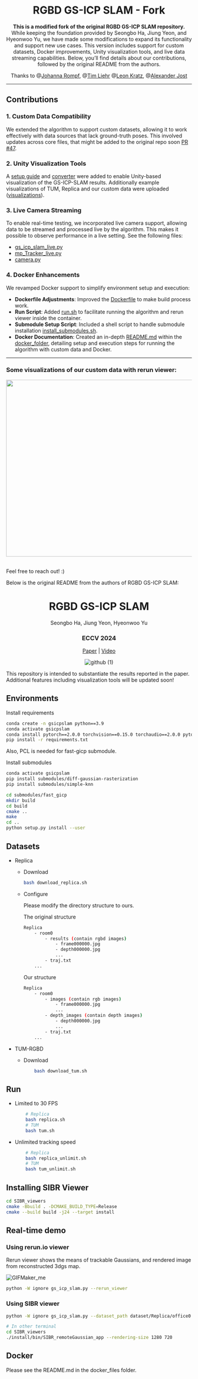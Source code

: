 <div align=center>

# RGBD GS-ICP SLAM - Fork

**This is a modified fork of the original RGBD GS-ICP SLAM repository.**  
While keeping the foundation provided by Seongbo Ha, Jiung Yeon, and Hyeonwoo Yu, we have made some modifications to expand its functionality and support new use cases. This version includes support for custom datasets, Docker improvements, Unity visualization tools, and live data streaming capabilities. Below, you’ll find details about our contributions, followed by the original README from the authors.

Thanks to @[Johanna Rompf](https://github.com/jojo892), @[Tim Liehr](https://github.com/BrI4n99) @[Leon Kratz](https://github.com/leon-kratz), @[Alexander Jost](https://github.com/Abraxius)

</div>

---

## Contributions

### 1. Custom Data Compatibility
We extended the algorithm to support custom datasets, allowing it to work effectively with data sources that lack ground-truth poses. This involved updates across core files, that might be added to the original repo soon [PR #47](https://github.com/Lab-of-AI-and-Robotics/GS_ICP_SLAM/pull/47).


### 2. Unity Visualization Tools
A [setup guide](3D_Visualization/unity_setup_guide.md) and [converter](3D_Visualization/ply_converter.py) were added to enable Unity-based visualization of the GS-ICP-SLAM results. Additionally example visualizations of TUM, Replica and our custom data were uploaded ([visualizations](3D_Visualization/visus.md)).

### 3. Live Camera Streaming
To enable real-time testing, we incorporated live camera support, allowing data to be streamed and processed live by the algorithm. This makes it possible to observe performance in a live setting. See the following files:
  - [gs_icp_slam_live.py](gs_icp_slam_live.py)
  - [mp_Tracker_live.py](mp_Tracker_live.py)
  - [camera.py](camera.py)

### 4. Docker Enhancements
We revamped Docker support to simplify environment setup and execution:
   - **Dockerfile Adjustments**: Improved the [Dockerfile](docker_folder/Dockerfile) to make build process work.
   - **Run Script**: Added [run.sh](docker_folder/run.sh) to facilitate running the algorithm and rerun viewer inside the container.
   - **Submodule Setup Script**: Included a shell script to handle submodule installation [install_submodules.sh](docker_folder/install_submodules.sh).
   - **Docker Documentation**: Created an in-depth [README.md](docker_folder/README.md) within the [docker_folder](docker_folder), detailing setup and execution steps for running the algorithm with custom data and Docker.

---

### Some visualizations of our custom data with rerun viewer:

<img src="3D_Visualization/rerun/gang.gif" width="640" height="480" /><br><br>

Feel free to reach out! :)

Below is the original README from the authors of RGBD GS-ICP SLAM:


<div align=center>

# RGBD GS-ICP SLAM

Seongbo Ha, Jiung Yeon, Hyeonwoo Yu

<h3 align="center"> ECCV 2024 </h3>

[Paper](https://arxiv.org/abs/2403.12550) | [Video](https://www.youtube.com/watch?v=e-bHh_uMMxE&t)

![github (1)](https://github.com/Lab-of-AI-and-Robotics/GS_ICP_SLAM/assets/34827206/5722e8f4-165d-4093-8064-a7ed5d9ea008)

</div>

This repository is intended to substantiate the results reported in the paper. Additional features including visualization tools will be updated soon!

## Environments
Install requirements
```bash
conda create -n gsicpslam python==3.9
conda activate gsicpslam
conda install pytorch==2.0.0 torchvision==0.15.0 torchaudio==2.0.0 pytorch-cuda=11.8 -c pytorch -c nvidia
pip install -r requirements.txt
```
Also, PCL is needed for fast-gicp submodule.

Install submodules

```bash
conda activate gsicpslam
pip install submodules/diff-gaussian-rasterization
pip install submodules/simple-knn

cd submodules/fast_gicp
mkdir build
cd build
cmake ..
make
cd ..
python setup.py install --user
```


## Datasets

- Replica
  - Download
    ```bash
    bash download_replica.sh
    ```
  - Configure
  
    Please modify the directory structure to ours.

    The original structure
    ```bash
    Replica
        - room0
            - results (contain rgbd images)
                - frame000000.jpg
                - depth000000.jpg
                ...
            - traj.txt
        ...
    ```
    Our structure
    ```bash
    Replica
        - room0
            - images (contain rgb images)
                - frame000000.jpg
                ...
            - depth_images (contain depth images)
                - depth000000.jpg
                ...
            - traj.txt
        ...
    ```    

- TUM-RGBD
  - Download
    ```bash
        bash download_tum.sh
    ```

## Run
- Limited to 30 FPS
    ```bash
        # Replica
        bash replica.sh
        # TUM
        bash tum.sh
    ```

- Unlimited tracking speed
    ```bash
        # Replica
        bash replica_unlimit.sh
        # TUM
        bash tum_unlimit.sh
    ```

## Installing SIBR Viewer
```bash
cd SIBR_viewers
cmake -Bbuild . -DCMAKE_BUILD_TYPE=Release
cmake --build build -j24 --target install
```

## Real-time demo
### Using rerun.io viewer

Rerun viewer shows the means of trackable Gaussians, and rendered image from reconstructed 3dgs map.

![GIFMaker_me](https://github.com/Lab-of-AI-and-Robotics/GS_ICP_SLAM/assets/34827206/b4715071-2e4a-4d17-b7a2-612bbd32dbd0)

```bash
python -W ignore gs_icp_slam.py --rerun_viewer
```


### Using SIBR viewer
```bash
python -W ignore gs_icp_slam.py --dataset_path dataset/Replica/office0 --verbose

# In other terminal
cd SIBR_viewers
./install/bin/SIBR_remoteGaussian_app --rendering-size 1280 720
```

## Docker
Please see the README.md in the docker_files folder.
